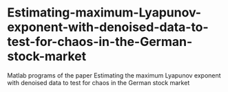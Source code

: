 # Estimating-maximum-Lyapunov-exponent-with-denoised-data-to-test-for-chaos-in-the-German-stock-market
Matlab programs of the paper Estimating the maximum Lyapunov exponent with denoised data to test for chaos in the German stock market
